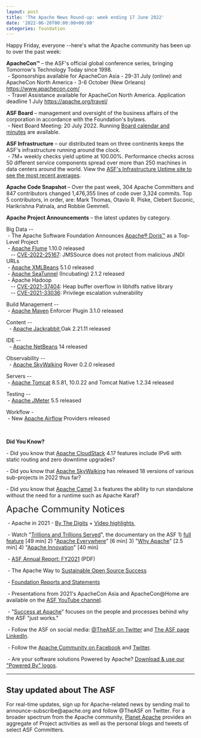 ```yaml
---
layout: post
title: 'The Apache News Round-up: week ending 17 June 2022'
date: '2022-06-20T00:00:00+00:00'
categories: foundation
---
```

<p></p><p>Happy Friday, everyone --here's what the Apache community has been up to over the past week:</p><p></p><p><span style="font-weight: 700;"><span class="il">ApacheCon</span>™</span>&nbsp;– the ASF's official global conference series, bringing Tomorrow's Technology Today since 1998.<br>&nbsp;- Sponsorships available for ApacheCon Asia - 29-31 July (online) and ApacheCon North America - 3-6 October (New Orleans) <a target="_blank" class="c-link" data-stringify-link="https://www.apachecon.com/" data-sk="tooltip_parent" href="https://www.apachecon.com/" rel="noopener noreferrer" tabindex="-1" data-remove-tab-index="true">https://www.apachecon.com/</a><br>&nbsp;- Travel Assistance available for ApacheCon North America. Application deadline 1 July <a target="_blank" class="c-link" data-stringify-link="https://apache.org/travel/" data-sk="tooltip_parent" href="https://apache.org/travel/" rel="noopener noreferrer">https://apache.org/travel/</a></p><p><span style="font-weight: 700;">ASF Board</span>&nbsp;– management and oversight of the business affairs of the corporation in accordance with the Foundation's bylaws.<br>&nbsp;- Next Board Meeting: 20 July 2022. Running&nbsp;<a href="https://apache.org/foundation/board/calendar.html" target="_blank">Board calendar and minutes</a>&nbsp;are available. <br></p><p><span style="font-weight: 700;">ASF Infrastructure</span>&nbsp;– our distributed team on three continents keeps the ASF's infrastructure running around the clock.<br>&nbsp;- 7M+ weekly checks yield uptime at 100.00%. Performance checks across 50 different service components spread over more than 250 machines in data centers around the world. View the&nbsp;<a href="http://www.apache.org/uptime/" target="_blank">ASF's Infrastructure Uptime site to see the most recent averages</a>. <br></p><p><span style="font-weight: 700;">Apache Code Snapshot&nbsp;</span>– Over the past week, 304 Apache Committers and 847 contributors changed 1,476,355 lines of code over 3,324 commits. Top 5 contributors, in order, are: <span><span>Mark Thomas, Otavio R. Piske, Clebert Suconic, Harikrishna Patnala, and Robbie Gemmell. &nbsp; &nbsp; </span></span><span><br></span></p><p><span style="font-weight: 700;"></span></p><p><span style="font-weight: 700;">Apache Project Announcements</span>&nbsp;– the latest updates by category.</p>Big Data --<br>&nbsp;- The Apache Software Foundation Announces <a href="https://s.apache.org/i1wfw" target="_blank">Apache® Doris™</a> as a Top-Level Project <br>&nbsp;- <a href="http://flume.apache.org/" target="_blank">Apache </a><span class="il"><a href="http://flume.apache.org/" target="_blank">Flume</a></span> 1.10.0 released&nbsp; <br>&nbsp;&nbsp; -- <a href="https://s.apache.org/ewq8x" target="_blank">CVE-2022-25167</a>: JMSSource does not protect from malicious JNDI URLs <br>&nbsp;- <a href="https://xmlbeans.apache.org/" target="_blank">Apache </a><span class="il"><a href="https://xmlbeans.apache.org/" target="_blank">XMLBeans</a></span> 5.1.0 released&nbsp;&nbsp; <br>&nbsp;- <a href="https://seatunnel.apache.org/" target="_blank">Apache </a><span class="il"><a href="https://seatunnel.apache.org/" target="_blank">SeaTunnel</a></span> (Incubating) 2.1.2 released&nbsp; <br>&nbsp;- Apache Hadoop <br>&nbsp;&nbsp; -- <a href="https://s.apache.org/ulodx" target="_blank">CVE-2021-37404</a>: Heap buffer overflow in libhdfs native library <br>&nbsp;&nbsp; -- <a href="https://s.apache.org/2lfh0" target="_blank">CVE-2021-33036</a>: Privilege escalation vulnerability<a href="https://s.apache.org/2lfh0"></a><p></p><p>
Build Management --<br>&nbsp;- <a href="http://maven.apache.org" target="_blank">Apache </a><span class="il"><a href="http://maven.apache.org" target="_blank">Maven</a></span> Enforcer Plugin 3.1.0 released&nbsp;</p><p>Content -- <br>&nbsp; - <a href="http://jackrabbit.apache.org/" target="_blank">Apache Jackrabbit </a>Oak 2.21.11 released <br></p><p>IDE --<br>
&nbsp; - <a href="http://netbeans.apache.org/" target="_blank">Apache </a><span class="il"><a href="http://netbeans.apache.org/" target="_blank">NetBeans</a></span> 14 released <br>
</p>Observability --<br>&nbsp; -&nbsp;<a href="https://skywalking.apache.org/" target="_blank">Apache </a><span class="il"><a href="https://skywalking.apache.org/" target="_blank">SkyWalking</a></span> Rover 0.2.0 released <br><p></p><p><span class="il">Servers -- </span><span class="il"><br>&nbsp;- </span><a href="https://tomcat.apache.org/" target="_blank">Apache </a><span class="il"><a href="https://tomcat.apache.org/" target="_blank">Tomcat</a></span> 8.5.81, 10.0.22 and Tomcat Native 1.2.34 released <span class="il"></span></p><p></p><p>Testing --<br>
&nbsp;- <a href="https://jmeter.apache.org/" target="_blank">Apache </a><span class="il"><a href="https://jmeter.apache.org/" target="_blank">JMeter</a></span> 5.5 released&nbsp;</p><span class="il">Workflow - </span><span class="il"></span><br><span class="il">&nbsp;- </span>New <a href="https://airflow.apache.org/" target="_blank">Apache </a><span class="il"><a href="https://airflow.apache.org/" target="_blank">Airflow</a></span> Providers released
<span class="il"></span><p><span style="font-weight: 700;"><br></span></p><p><span style="font-weight: 700;">Did You Know?</span><br></p><p>- Did you know that <a href="https://cloudstack.apache.org/" target="_blank">Apache CloudStack</a> 4.17 features include IPv6 with static routing and zero downtime upgrades?&nbsp;</p><p>- Did you know that <a href="https://skywalking.apache.org/" target="_blank">Apache SkyWalking</a> has released 18 versions of various sub-projects in 2022 thus far?&nbsp;</p><p>- Did you know that <a href="https://camel.apache.org/" target="_blank">Apache Camel</a> 3.x features the ability to run standalone without the need for a runtime such as Apache Karaf?&nbsp;</p><p><span style="font-size: 24px;">Apache Community Notices</span><br></p><p>&nbsp;- Apache in 2021 -&nbsp;<a href="https://s.apache.org/Apache2021Digits" target="_blank">By The Digits</a>&nbsp;+&nbsp;<a href="https://youtu.be/GU0SV_2tWkU" target="_blank">Video highlights&nbsp;</a></p><p>&nbsp;- Watch "<a href="https://www.youtube.com/watch?v=JUt2nb0mgwg" target="_blank" style="background-color: rgb(255, 255, 255);">Trillions and Trillions Served</a>", the documentary on the ASF 1)&nbsp;<a href="https://www.youtube.com/watch?v=JUt2nb0mgwg" target="_blank" style="background-color: rgb(255, 255, 255);">full feature</a>&nbsp;[49 min] 2) "<a href="https://www.youtube.com/watch?v=nXtIti9jMFI" target="_blank" style="background-color: rgb(255, 255, 255);">Apache Everywhere</a>" [6 min] 3) "<a href="https://www.youtube.com/watch?v=YM5dLvNatRs" target="_blank" style="background-color: rgb(255, 255, 255);">Why Apache</a>" [2.5 min] 4)&nbsp;"<a href="https://www.youtube.com/watch?v=qkvqJaX4S50" target="_blank" style="background-color: rgb(255, 255, 255);">Apache Innovation</a>" [40 min]&nbsp;</p><p>&nbsp;- <a href="https://www.apache.org/foundation/docs/FY2021AnnualReport.pdf" target="_blank">ASF Annual Report: FY2021</a> (PDF)</p><p>&nbsp;- The Apache Way to&nbsp;<a href="https://s.apache.org/GhnI" target="_blank">Sustainable Open Source Success</a>&nbsp;</p><p>&nbsp;-&nbsp;<a href="http://www.apache.org/foundation/reports.html" target="_blank">Foundation Reports and Statements</a><br></p><p>&nbsp;- Presentations from 2021's ApacheCon Asia and ApacheCon@Home are available on the&nbsp;<a href="https://www.youtube.com/c/TheApacheFoundation/" target="_blank" style="background-color: rgb(255, 255, 255);">ASF YouTube channel</a>.</p><p>&nbsp;- "<a href="https://blogs.apache.org/foundation/category/SuccessAtApache" target="_blank">Success at Apache</a>" focuses on the people and processes behind why the ASF "just works."&nbsp;<br></p><div><p>&nbsp;- Follow the ASF on social media:&nbsp;<a href="https://twitter.com/TheASF" target="_blank" style="background-color: rgb(255, 255, 255);">@TheASF on Twitter</a>&nbsp;and&nbsp;<a href="https://www.linkedin.com/company/the-apache-software-foundation" target="_blank" style="background-color: rgb(255, 255, 255);">The ASF page LinkedIn</a>.&nbsp;<br></p></div><div><p>&nbsp;- Follow the&nbsp;<a href="https://www.facebook.com/ApacheSoftwareFoundation/" target="_blank">Apache Community on Facebook</a>&nbsp;and&nbsp;<a href="https://twitter.com/ApacheCommunity" target="_blank">Twitter</a>.&nbsp;</p></div><div>&nbsp;- Are your software solutions Powered by Apache?&nbsp;<a href="http://www.apache.org/foundation/press/kit/#poweredby" target="_blank">Download &amp; use our "Powered By" logos</a>.<br></div><p><span class="LrzXr"></span><span class="LrzXr"></span></p><div><hr><h2>Stay updated about The ASF</h2><p>For real-time updates, sign up for Apache-related news by sending mail to announce-subscribe@apache.org and follow @TheASF on Twitter. For a broader spectrum from the Apache community,&nbsp;<a href="https://twitter.com/PlanetApache" target="_blank">Planet Apache</a>&nbsp;provides an aggregate of Project activities as well as the personal blogs and tweets of select ASF Committers.</p></div><p></p><p></p><p></p><p><br></p><p></p><p><br></p><p></p>
